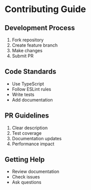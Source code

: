 # Contributing Guide

## Development Process
1. Fork repository
2. Create feature branch
3. Make changes
4. Submit PR

## Code Standards
- Use TypeScript
- Follow ESLint rules
- Write tests
- Add documentation

## PR Guidelines
1. Clear description
2. Test coverage
3. Documentation updates
4. Performance impact

## Getting Help
- Review documentation
- Check issues
- Ask questions